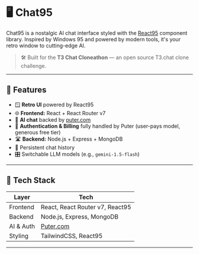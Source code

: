 # 🖥️ Chat95

Chat95 is a nostalgic AI chat interface styled with the [React95](https://github.com/arturbien/React95) component library. Inspired by Windows 95 and powered by modern tools, it's your retro window to cutting-edge AI.

> 🛠️ Built for the **T3 Chat Cloneathon** — an open source T3.chat clone challenge.

---

## 🎨 Features

- 🪟 **Retro UI** powered by React95
- 🌐 **Frontend:** React + React Router v7
- 🧠 **AI chat** backed by [puter.com](https://puter.com/)
- 🔐 **Authentication & Billing** fully handled by Puter (user-pays model, generous free tier)
- 🛣️ **Backend:** Node.js + Express + MongoDB
- 💬 Persistent chat history
- 🎛️ Switchable LLM models (e.g., `gemini-1.5-flash`)

---

## 🧱 Tech Stack

| Layer        | Tech                         |
|--------------|------------------------------|
| Frontend     | React, React Router v7, React95 |
| Backend      | Node.js, Express, MongoDB    |
| AI & Auth    | [Puter.com](https://puter.com) |
| Styling      | TailwindCSS, React95 |

---
